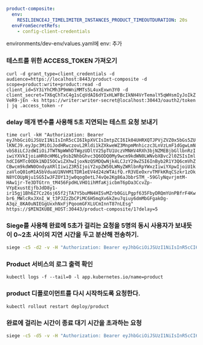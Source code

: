 
```yaml
product-composite:  
  env:  
    RESILIENCE4J_TIMELIMITER_INSTANCES_PRODUCT_TIMEOUTDURATION: 20s  
  envFromSecretRefs:  
    - config-client-credentials
```
environments/dev-env/values.yaml에 env: 추가

### 테스트를 위한 ACCESS_TOKEN 가져오기
`curl -d grant_type=client_credentials -d audience=https://localhost:8443/product-composite -d scope=product:write+product:read -d client_id=SY3iYhCMh3P9mWniMMTs5L4uxExwn3Y0 -d client_secret=TX6qChTxC4g1sCqVdAI6dYIxHLWFBcIkNH4VrTemalY5qWHsmIyJoIkZVeR9-jEn -ks https://writer:writer-secret@localhost:30443/oauth2/token | jq .access_token -r`

### delay 매개 변수를 사용해 5초 지연되는 테스트 요청 보내기
`time curl -kH "Authorization: Bearer eyJhbGciOiJSUzI1NiIsInR5cCI6IkpXVCIsImtpZCI6Ik04UHRXQTJPVjZVZ0x5bGs5ZUlKNCJ9.eyJpc3MiOiJodHRwczovL2Rldi1kZXkweWZ3MnpmMnhiczc3LnVzLmF1dGgwLmNvbS8iLCJzdWIiOiJTWTNpWWhDTWgzUDltV25pTU1UczVMNHV4RXh3bjNZMEBjbGllbnRzIiwiYXVkIjoiaHR0cHM6Ly9sb2NhbGhvc3Q6ODQ0My9wcm9kdWN0LWNvbXBvc2l0ZSIsImlhdCI6MTc0ODk1NDI5OCwiZXhwIjoxNzQ5MDQwNjk4LCJzY29wZSI6InByb2R1Y3Q6cmVhZCBwcm9kdWN0OndyaXRlIiwiZ3R5IjoiY2xpZW50LWNyZWRlbnRpYWxzIiwiYXpwIjoiU1kzaVloQ01oM1A5bVduaU1NVHM1TDR1eEV4d24zWTAifQ.rR3VEeOxrvTMFkKRqCSzkr1zOkN8YCOUpNju1SG5IwJFZOY13jw0qogOetL74vQe2Kg86aJbbrSTM_-59GlyNqvrjmtM-HAw1jr-Te3DTGtrn_tM456FpdHLVHO1ihMfaKjicbmT6pDa3CcvZp-VYpExustEjfbJdD8y1-ir15gj1Bh6Z7Cz26sj65f2jTA7Y5buMN4HISvMZrb0GiLPgpf635FbyDRQmYUnPBfrF4Kwbr6_MWlcRxJXnI_W_t3PJZzZbCPiMC6H5mqXv6kZeu7qiuy6dmMbGFgakOg-A3qz_8KA0uNIEGgUxxhNxFjPqoomGFXLUCmInnT87nLEsg" https://$MINIKUBE_HOST:30443/product-composite/1?delay=5`

### Siege를 사용해 완료에 5초가 걸리는 요청을 5명의 동시 사용자가 보내듯이 0~2초 사이의 지연 시간을 두고 분산해 전송하기.
```bash
siege -c5 -d2 -v -H "Authorization: Bearer eyJhbGciOiJSUzI1NiIsInR5cCI6IkpXVCIsImtpZCI6Ik04UHRXQTJPVjZVZ0x5bGs5ZUlKNCJ9.eyJpc3MiOiJodHRwczovL2Rldi1kZXkweWZ3MnpmMnhiczc3LnVzLmF1dGgwLmNvbS8iLCJzdWIiOiJTWTNpWWhDTWgzUDltV25pTU1UczVMNHV4RXh3bjNZMEBjbGllbnRzIiwiYXVkIjoiaHR0cHM6Ly9sb2NhbGhvc3Q6ODQ0My9wcm9kdWN0LWNvbXBvc2l0ZSIsImlhdCI6MTc0ODk1NDI5OCwiZXhwIjoxNzQ5MDQwNjk4LCJzY29wZSI6InByb2R1Y3Q6cmVhZCBwcm9kdWN0OndyaXRlIiwiZ3R5IjoiY2xpZW50LWNyZWRlbnRpYWxzIiwiYXpwIjoiU1kzaVloQ01oM1A5bVduaU1NVHM1TDR1eEV4d24zWTAifQ.rR3VEeOxrvTMFkKRqCSzkr1zOkN8YCOUpNju1SG5IwJFZOY13jw0qogOetL74vQe2Kg86aJbbrSTM_-59GlyNqvrjmtM-HAw1jr-Te3DTGtrn_tM456FpdHLVHO1ihMfaKjicbmT6pDa3CcvZp-VYpExustEjfbJdD8y1-ir15gj1Bh6Z7Cz26sj65f2jTA7Y5buMN4HISvMZrb0GiLPgpf635FbyDRQmYUnPBfrF4Kwbr6_MWlcRxJXnI_W_t3PJZzZbCPiMC6H5mqXv6kZeu7qiuy6dmMbGFgakOg-A3qz_8KA0uNIEGgUxxhNxFjPqoomGFXLUCmInnT87nLEsg" https://$MINIKUBE_HOST:30443/product-composite/1?delay=5
```

### Product 서비스의 로그 출력 확인
`kubectl logs -f --tail=0 -l app.kubernetes.io/name=product`

### product 디폴로이먼트를 다시 시작하도록 요청한다.
`kubectl rollout restart deploy/product`

### 완료에 걸리는 시간이 종료 대기 시간을 초과하는 요청
```bash
siege -c5 -d5 -v -H "Authorization: Bearer eyJhbGciOiJSUzI1NiIsInR5cCI6IkpXVCIsImtpZCI6Ik04UHRXQTJPVjZVZ0x5bGs5ZUlKNCJ9.eyJpc3MiOiJodHRwczovL2Rldi1kZXkweWZ3MnpmMnhiczc3LnVzLmF1dGgwLmNvbS8iLCJzdWIiOiJTWTNpWWhDTWgzUDltV25pTU1UczVMNHV4RXh3bjNZMEBjbGllbnRzIiwiYXVkIjoiaHR0cHM6Ly9sb2NhbGhvc3Q6ODQ0My9wcm9kdWN0LWNvbXBvc2l0ZSIsImlhdCI6MTc0ODk1NDI5OCwiZXhwIjoxNzQ5MDQwNjk4LCJzY29wZSI6InByb2R1Y3Q6cmVhZCBwcm9kdWN0OndyaXRlIiwiZ3R5IjoiY2xpZW50LWNyZWRlbnRpYWxzIiwiYXpwIjoiU1kzaVloQ01oM1A5bVduaU1NVHM1TDR1eEV4d24zWTAifQ.rR3VEeOxrvTMFkKRqCSzkr1zOkN8YCOUpNju1SG5IwJFZOY13jw0qogOetL74vQe2Kg86aJbbrSTM_-59GlyNqvrjmtM-HAw1jr-Te3DTGtrn_tM456FpdHLVHO1ihMfaKjicbmT6pDa3CcvZp-VYpExustEjfbJdD8y1-ir15gj1Bh6Z7Cz26sj65f2jTA7Y5buMN4HISvMZrb0GiLPgpf635FbyDRQmYUnPBfrF4Kwbr6_MWlcRxJXnI_W_t3PJZzZbCPiMC6H5mqXv6kZeu7qiuy6dmMbGFgakOg-A3qz_8KA0uNIEGgUxxhNxFjPqoomGFXLUCmInnT87nLEsg" https://$MINIKUBE_HOST:30443/product-composite/1?delay=15
```